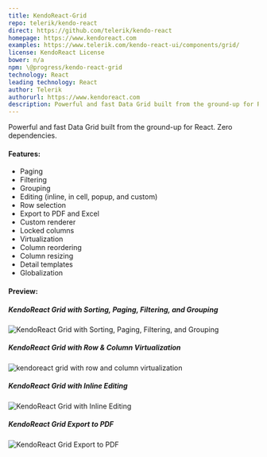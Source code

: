 ```yaml
---
title: KendoReact-Grid
repo: telerik/kendo-react
direct: https://github.com/telerik/kendo-react
homepage: https://www.kendoreact.com
examples: https://www.telerik.com/kendo-react-ui/components/grid/
license: KendoReact License
bower: n/a
npm: \@progress/kendo-react-grid
technology: React
leading technology: React
author: Telerik
authorurl: https://www.kendoreact.com
description: Powerful and fast Data Grid built from the ground-up for React. Zero dependencies.
---
```


Powerful and fast Data Grid built from the ground-up for React. Zero dependencies.

#### Features:

* Paging
* Filtering
* Grouping
* Editing (inline, in cell, popup, and custom)
* Row selection
* Export to PDF and Excel
* Custom renderer
* Locked columns
* Virtualization
* Column reordering
* Column resizing
* Detail templates
* Globalization

#### Preview:

##### KendoReact Grid with Sorting, Paging, Filtering, and Grouping
![KendoReact Grid with Sorting, Paging, Filtering, and Grouping](/images/libraries/kendoreact-grid/kendoreact-grid-features-enabled.png "KendoReact Grid with Sorting, Paging, Filtering, and Grouping")

##### KendoReact Grid with Row & Column Virtualization
![kendoreact grid with row and column virtualization](/images/libraries/kendoreact-grid/kendoreact-grid-virtualization.gif "kendoreact grid with row and column virtualization")

##### KendoReact Grid with Inline Editing
![KendoReact Grid with Inline Editing](/images/libraries/kendoreact-grid/kendoreact-grid-inline-editing.png "KendoReact Grid with Inline Editing")

##### KendoReact Grid Export to PDF
![KendoReact Grid Export to PDF](/images/libraries/kendoreact-grid/kendoreact-grid-export.png "KendoReact Grid Export to PDF")


